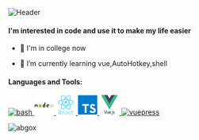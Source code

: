 ![Header](./your-header-image-name.png)
<!--
**abgox/abgox** is a ✨ _special_ ✨ repository because its `README.md` (this file) appears on your GitHub profile.
Here are some ideas to get you started:
-->
<h4 align="left">I'm interested in code and use it to make my life easier</h4>

- 🔭 I'm in college now

- 🌱 I’m currently learning vue,AutoHotkey,shell

<h4 align="left">Languages and Tools:</h4>
<p align="left"> <a href="https://www.gnu.org/software/bash/" target="_blank" rel="noreferrer"> <img src="https://www.vectorlogo.zone/logos/gnu_bash/gnu_bash-icon.svg" alt="bash" width="40" height="40"/> </a> <a href="https://nodejs.org" target="_blank" rel="noreferrer"> <img src="https://raw.githubusercontent.com/devicons/devicon/master/icons/nodejs/nodejs-original-wordmark.svg" alt="nodejs" width="40" height="40"/> </a> <a href="https://reactjs.org/" target="_blank" rel="noreferrer"> <img src="https://raw.githubusercontent.com/devicons/devicon/master/icons/react/react-original-wordmark.svg" alt="react" width="40" height="40"/> </a> <a href="https://www.typescriptlang.org/" target="_blank" rel="noreferrer"> <img src="https://raw.githubusercontent.com/devicons/devicon/master/icons/typescript/typescript-original.svg" alt="typescript" width="40" height="40"/> </a> <a href="https://vuejs.org/" target="_blank" rel="noreferrer"> <img src="https://raw.githubusercontent.com/devicons/devicon/master/icons/vuejs/vuejs-original-wordmark.svg" alt="vuejs" width="40" height="40"/> </a> <a href="https://vuepress.vuejs.org/" target="_blank" rel="noreferrer"> <img src="https://raw.githubusercontent.com/AliasIO/wappalyzer/master/src/drivers/webextension/images/icons/VuePress.svg" alt="vuepress" width="40" height="40"/> </a> </p>
<p><img align="left" src="https://github-readme-stats.vercel.app/api/top-langs?username=abgox&show_icons=true&locale=en&layout=compact" alt="abgox" /></p>
<!-- <p align="left"><img  src="https://github-readme-stats.vercel.app/api?username=abgox&show_icons=true&locale=en" alt="abgox" /></p> -->




